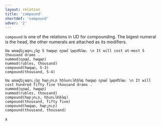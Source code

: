 ```yaml
---
layout: relation
title: 'compound'
shortdef: 'compound'
udver: '2'
---
```


`compound` is one of the relations in UD for compounding. The bigest numeral is the head, the other numerals are attached as its modifiers.

~~~ sdparse
Սա առավելագույնը 5 հազար դրամ կարժենա։ \n It will cost at-most 5 thousand drams .
nummod(դրամ, հազար)
nummod(rubles, thousand)
compound(հազար, 5-3)
compound(thousand, 5-4)
~~~

~~~ sdparse
Սա առավելագույնը հարյուր հինսունհինգ հազար դրամ կարժենա։ \n It will cost hundred fifty five thousand drams .
nummod(դրամ, հազար)
nummod(rubles, thousand)
compound(հարյուր, հիսունհինգ)
compound(thousand, fifty five)
compound(հազար, հարյուր)
compound(thousand, thousand)
~~~
x
